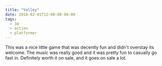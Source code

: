 ```yaml
---
title: "Valley"
date: 2018-02-01T12:00:00-04:00
tags:
  - 3d
  - action
  - platformer
---
```


This was a nice little game that was decently fun and didn't overstay its welcome. The music was really good and it was pretty fun to casually go fast in. Definitely worth it on sale, and it goes on sale a lot.

